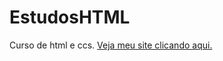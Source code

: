 # EstudosHTML
 Curso de html e ccs.
 <a href="https://guibaumer.github.io/EstudosHTML/estudos-html/desafio/index.html">Veja meu site clicando aqui.</a>
        
